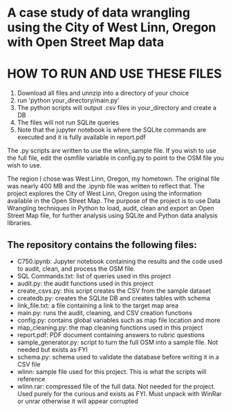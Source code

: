 # A case study of data wrangling using the City of West Linn, Oregon with Open Street Map data

# HOW TO RUN AND USE THESE FILES
1. Download all files and unnzip into a directory of your choice
2. run 'python your_directory/main.py'
3. The python scripts will output .csv files in your_directory and create a DB
4. The files will not run SQLite queries
5. Note that the jupyter notebook is where the SQLite commands are executed and it is fully available in report.pdf

The .py scripts are written to use the wlinn_sample file. If you wish to use the full file, edit the osmfile variable in config.py to point to the OSM file you wish to use.

The region I chose was West Linn, Oregon, my hometown. The original file was nearly 400 MB and the .ipynb file was written to reflect that. The project explores the City of West Linn, Oregon using the information available in the Open Street Map. The purpose of the project is to use Data Wrangling techniques in Python to load, audit, clean and export an Open Street Map file, for further analysis using SQLite and Python data analysis libraries. 

## The repository contains the following files:

* C750.ipynb: Jupyter notebook containing the results and the code used to audit, clean, and process the OSM file.
* SQL Commands.txt: list of queries used in this project
* audit.py: the audit functions used in this project
* create_csvs.py: this script creates the CSV from the sample dataset
* createdb.py: creates the SQLite DB and creates tables with schema
* link_file.txt: a file containing a link to the target map area
* main.py: runs the audit, cleaning, and CSV creation functions
* config.py: contains global variables such as map file location and more
* map_cleaning.py: the map cleaning functions used in this project
* report.pdf: PDF document containing answers to rubric questions
* sample_generator.py: script to turn the full OSM into a sample file. Not needed but exists as FYI
* schema.py: schema used to validate the database before writing it in a CSV file
* wlinn: sample file used for this project. This is what the scripts will reference
* wlinn.rar: compressed file of the full data. Not needed for the project. Used purely for the curious and exists as FYI. Must unpack with WinRar or unrar otherwise it will appear corrupted
